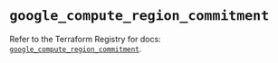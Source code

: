 # `google_compute_region_commitment`

Refer to the Terraform Registry for docs: [`google_compute_region_commitment`](https://registry.terraform.io/providers/hashicorp/google/6.32.0/docs/resources/compute_region_commitment).
